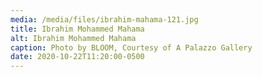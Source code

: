 ```yaml
---
media: /media/files/ibrahim-mahama-121.jpg
title: Ibrahim Mohammed Mahama
alt: Ibrahim Mohammed Mahama
caption: Photo by BLOOM, Courtesy of A Palazzo Gallery
date: 2020-10-22T11:20:00-0500
---
```


